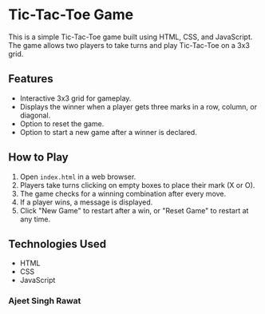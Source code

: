 # Tic-Tac-Toe Game

This is a simple Tic-Tac-Toe game built using HTML, CSS, and JavaScript. The game allows two players to take turns and play Tic-Tac-Toe on a 3x3 grid.

## Features
- Interactive 3x3 grid for gameplay.
- Displays the winner when a player gets three marks in a row, column, or diagonal.
- Option to reset the game.
- Option to start a new game after a winner is declared.



## How to Play
1. Open `index.html` in a web browser.
2. Players take turns clicking on empty boxes to place their mark (X or O).
3. The game checks for a winning combination after every move.
4. If a player wins, a message is displayed.
5. Click "New Game" to restart after a win, or "Reset Game" to restart at any time.



## Technologies Used
- HTML
- CSS
- JavaScript




### Ajeet Singh Rawat

